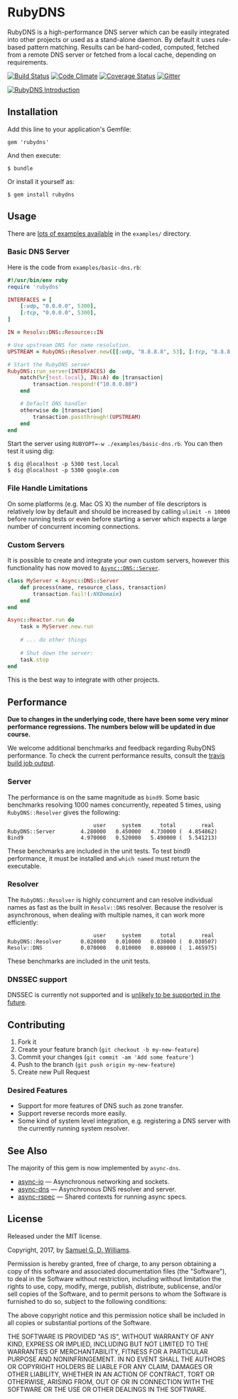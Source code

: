 # RubyDNS

RubyDNS is a high-performance DNS server which can be easily integrated into other projects or used as a stand-alone daemon. By default it uses rule-based pattern matching. Results can be hard-coded, computed, fetched from a remote DNS server or fetched from a local cache, depending on requirements.

[![Build Status](https://travis-ci.org/socketry/rubydns.svg)](https://travis-ci.org/socketry/rubydns)
[![Code Climate](https://codeclimate.com/github/socketry/rubydns.svg)](https://codeclimate.com/github/socketry/rubydns)
[![Coverage Status](https://coveralls.io/repos/socketry/rubydns/badge.svg)](https://coveralls.io/r/socketry/rubydns)
[![Gitter](https://badges.gitter.im/join.svg)](https://gitter.im/socketry/rubydns)

[![RubyDNS Introduction](http://img.youtube.com/vi/B9ygq0xh3HQ/maxresdefault.jpg)](https://www.youtube.com/watch?v=B9ygq0xh3HQ&feature=youtu.be&hd=1 "RubyDNS Introduction")

## Installation

Add this line to your application's Gemfile:

	gem 'rubydns'

And then execute:

	$ bundle

Or install it yourself as:

	$ gem install rubydns

## Usage

There are [lots of examples available](examples/README.md) in the `examples/` directory.

### Basic DNS Server

Here is the code from `examples/basic-dns.rb`:

```ruby
#!/usr/bin/env ruby
require 'rubydns'

INTERFACES = [
	[:udp, "0.0.0.0", 5300],
	[:tcp, "0.0.0.0", 5300],
]

IN = Resolv::DNS::Resource::IN

# Use upstream DNS for name resolution.
UPSTREAM = RubyDNS::Resolver.new([[:udp, "8.8.8.8", 53], [:tcp, "8.8.8.8", 53]])

# Start the RubyDNS server
RubyDNS::run_server(INTERFACES) do
	match(%r{test.local}, IN::A) do |transaction|
		transaction.respond!("10.0.0.80")
	end

	# Default DNS handler
	otherwise do |transaction|
		transaction.passthrough!(UPSTREAM)
	end
end
```

Start the server using `RUBYOPT=-w ./examples/basic-dns.rb`. You can then test it using dig:

	$ dig @localhost -p 5300 test.local
	$ dig @localhost -p 5300 google.com

### File Handle Limitations

On some platforms (e.g. Mac OS X) the number of file descriptors is relatively low by default and should be increased by calling `ulimit -n 10000` before running tests or even before starting a server which expects a large number of concurrent incoming connections.

### Custom Servers

It is possible to create and integrate your own custom servers, however this functionality has now moved to [`Async::DNS::Server`](https://github.com/socketry/async-dns).

```ruby
class MyServer < Async::DNS::Server
	def process(name, resource_class, transaction)
		transaction.fail!(:NXDomain)
	end
end

Async::Reactor.run do
	task = MyServer.new.run
	
	# ... do other things
	
	# Shut down the server:
	task.stop
end
```

This is the best way to integrate with other projects.

## Performance

**Due to changes in the underlying code, there have been some very minor performance regressions. The numbers below will be updated in due course.**

We welcome additional benchmarks and feedback regarding RubyDNS performance. To check the current performance results, consult the [travis build job output](https://travis-ci.org/ioquatix/rubydns).

### Server

The performance is on the same magnitude as `bind9`. Some basic benchmarks resolving 1000 names concurrently, repeated 5 times, using `RubyDNS::Resolver` gives the following:

	                           user     system      total        real
	RubyDNS::Server        4.280000   0.450000   4.730000 (  4.854862)
	Bind9                  4.970000   0.520000   5.490000 (  5.541213)

These benchmarks are included in the unit tests. To test bind9 performance, it must be installed and `which named` must return the executable.

### Resolver

The `RubyDNS::Resolver` is highly concurrent and can resolve individual names as fast as the built in `Resolv::DNS` resolver. Because the resolver is asynchronous, when dealing with multiple names, it can work more efficiently:

	                           user     system      total        real
	RubyDNS::Resolver      0.020000   0.010000   0.030000 (  0.030507)
	Resolv::DNS            0.070000   0.010000   0.080000 (  1.465975)

These benchmarks are included in the unit tests.

### DNSSEC support

DNSSEC is currently not supported and is [unlikely to be supported in the future](http://sockpuppet.org/blog/2015/01/15/against-dnssec/).

## Contributing

1. Fork it
2. Create your feature branch (`git checkout -b my-new-feature`)
3. Commit your changes (`git commit -am 'Add some feature'`)
4. Push to the branch (`git push origin my-new-feature`)
5. Create new Pull Request

### Desired Features

* Support for more features of DNS such as zone transfer.
* Support reverse records more easily.
* Some kind of system level integration, e.g. registering a DNS server with the currently running system resolver.

## See Also

The majority of this gem is now implemented by `async-dns`.

- [async-io](https://github.com/socketry/async-io) — Asynchronous networking and sockets.
- [async-dns](https://github.com/socketry/async-dns) — Asynchronous DNS resolver and server.
- [async-rspec](https://github.com/socketry/async-rspec) — Shared contexts for running async specs.

## License

Released under the MIT license.

Copyright, 2017, by [Samuel G. D. Williams](http://www.codeotaku.com/samuel-williams).

Permission is hereby granted, free of charge, to any person obtaining a copy
of this software and associated documentation files (the "Software"), to deal
in the Software without restriction, including without limitation the rights
to use, copy, modify, merge, publish, distribute, sublicense, and/or sell
copies of the Software, and to permit persons to whom the Software is
furnished to do so, subject to the following conditions:

The above copyright notice and this permission notice shall be included in
all copies or substantial portions of the Software.

THE SOFTWARE IS PROVIDED "AS IS", WITHOUT WARRANTY OF ANY KIND, EXPRESS OR
IMPLIED, INCLUDING BUT NOT LIMITED TO THE WARRANTIES OF MERCHANTABILITY,
FITNESS FOR A PARTICULAR PURPOSE AND NONINFRINGEMENT. IN NO EVENT SHALL THE
AUTHORS OR COPYRIGHT HOLDERS BE LIABLE FOR ANY CLAIM, DAMAGES OR OTHER
LIABILITY, WHETHER IN AN ACTION OF CONTRACT, TORT OR OTHERWISE, ARISING FROM,
OUT OF OR IN CONNECTION WITH THE SOFTWARE OR THE USE OR OTHER DEALINGS IN
THE SOFTWARE.
